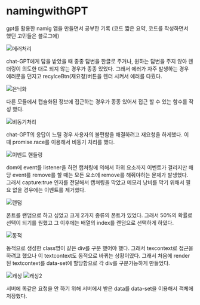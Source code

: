 # namingwithGPT
gpt를 활용한 namig 앱을 만들면서 공부한 기록
(코드 짧은 요약, 코드를 작성하면서 했던 고민들은 블로그에)



![에러처리](https://github.com/dyoone/namingwithGPT/assets/121990995/7bf9a8c8-5a11-4b28-96c2-3a1f726ab8e9)

chat-GPT에게 답을 받았을 때 종종 답변을 한글로 주거나, 원하는 답변을 주지 않아 렌더링이 의도한 대로 되지 않는 경우가 종종 있었다.
그래서 에러가 자주 발생하는 경우 에러문을 던지고 recylceBtn(재요청)버튼을 렌더 시켜서 에러를 다뤘다.


![은닉화](https://github.com/dyoone/namingwithGPT/assets/121990995/c0ca3989-9075-4b92-9e54-5137babdee22)

다른 모듈에서 캡슐화된 정보에 접근하는 경우가 종종 있어서 접근 할 수 있는 함수를 작성 했다.



![비동기처리](https://github.com/dyoone/namingwithGPT/assets/121990995/c59fbd0d-3c43-4526-854d-1d8492b2ae52)

chat-GPT의 응답이 느릴 경우 사용자의 불편함을 해결하려고 재요청을 하게했다. 이 때 promise.race를 이용해서 비동기 처리를 했다.



![이벤트 핸들링](https://github.com/dyoone/namingwithGPT/assets/121990995/90813e42-c064-4925-9558-31d227ed7334)

dom에 event를 listener을 하면 캡쳐링에 의해서 하위 요소까지 이벤트가 걸리지만 해당 event를 remove를 할 때는 모든 요소에 remove를 해줘야하는 문제가 발생했다.
그래서 capture:true 인자를 전달해서 캡쳐링을 막았고 메모리 낭비를 막기 위해서 필요 없을 경우에는 이벤트를 제거했다.



![랜덤](https://github.com/dyoone/namingwithGPT/assets/121990995/4a9f2d21-64a0-4090-87ca-50245ef2adf9)

폰트를 랜덤으로 하고 싶었고 크게 2가지 종류의 폰트가 있었다.
그래서  50%의 확률로 선택이 되기를 원했고 그 이후에는 배열의 index를 랜덤으로 선택하게 하였다.


![동적](https://github.com/dyoone/namingwithGPT/assets/121990995/c5362ccd-290b-4cd8-a6e0-9cbc6bbf6f39)


동적으로 생성한 class명이 같은 div를 구분 했어야 했다. 그래서 texcontext로 접근을 하려고 했으나 이 textcontext도 동적으로 바뀌는 상황이였다.
그래서 처음에 render된 textcontext를 data-set에 할당함으로 각 div를 구분가능하게 만들었다.


![캐싱](https://github.com/dyoone/namingwithGPT/assets/121990995/4e6ba3cc-80e4-481e-863c-3581c62ad8ee)
![캐싱2](https://github.com/dyoone/namingwithGPT/assets/121990995/55582d36-ab5c-4921-aa6e-47fe81fc81f4)


서버에 똑같은 요청을 안 하기 위해 서버에서 받은 data를 data-set을 이용해서 객체에 저장했다.
